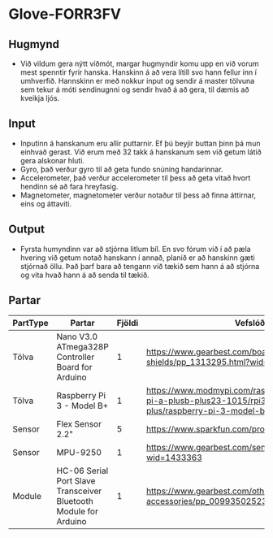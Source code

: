 # Glove-FORR3FV


## Hugmynd
* Við vildum gera nýtt víðmót, margar hugmyndir komu upp en við vorum mest spenntir fyrir hanska. Hanskinn á að vera lítill svo hann fellur inn í umhverfið. Hannskinn er með nokkur input og sendir á master tölvuna sem tekur á móti sendinugnni og sendir hvað á að gera, til dæmis að kveikja ljós.

## Input
* Inputinn á hanskanum eru allir puttarnir. Ef þú beyjir buttan þinn þá mun einhvað gerast. Við erum með 32 takk á hanskanum sem við getum látið gera alskonar hluti.
* Gyro, það verður gyro til að geta fundo snúning handarinnar.
* Accelerometer, það verður accelerometer til þess að geta vitað hvort hendinn sé að fara hreyfasig.
* Magnetometer, magnetometer verður notaður til þess að finna áttirnar, eins og áttaviti.


## Output 
* Fyrsta humyndinn var að stjórna litlum bíl. En svo fórum við í að pæla hvering við getum notað hanskann í annað, planið er að hanskinn gæti  stjórnað öllu. Það þarf bara að tengann við tækið sem hann á að stjórna og vita hvað hann á að senda til tækið.

## Partar
| PartType | Partar                                                           | Fjöldi | Vefslóð                                                                                                             |
|----------|------------------------------------------------------------------|--------|---------------------------------------------------------------------------------------------------------------------|
| Tölva    | Nano V3.0 ATmega328P Controller Board for Arduino                | 1      | https://www.gearbest.com/boards-shields/pp_1313295.html?wid=1433363                                                 |
| Tölva    | Raspberry Pi 3 - Model B+                                        | 1      | https://www.modmypi.com/raspberry-pi/raspberry-pi-a-plusb-plus23-1015/rpi3-model-b-plus/raspberry-pi-3-model-b-plus |
| Sensor   | Flex Sensor 2.2"                                                 | 5      | https://www.sparkfun.com/products/10264                                                                             |
| Sensor   | MPU-9250                                                         | 1      | https://www.gearbest.com/sensors/pp_244846.html?wid=1433363                                                         |
| Module   | HC-06 Serial Port Slave Transceiver Bluetooth Module for Arduino | 1      | https://www.gearbest.com/other-accessories/pp_009935025230.html?wid=1433363                                         |
